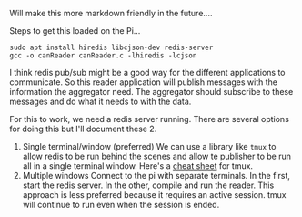 Will make this more markdown friendly in the future....


Steps to get this loaded on the Pi... 

```shell
sudo apt install hiredis libcjson-dev redis-server
gcc -o canReader canReader.c -lhiredis -lcjson
```

I think redis pub/sub might be a good way for the different applications to communicate. So this reader application
will publish messages with the information the aggregator need. The aggregator should subscribe to these messages and
do what it needs to with the data.

For this to work, we need a redis server running. There are several options for doing this but I'll document these 2.

1. Single terminal/window (preferred)
We can use a library like `tmux` to allow redis to be run behind the scenes and allow te publisher to be run all in a 
single terminal window. Here's a [cheat sheet](https://tmuxcheatsheet.com/) for tmux.
2. Multiple windows
Connect to the pi with separate terminals. In the first, start the redis server. In the other, compile and run the reader. This approach
is less preferred because it requires an active session. tmux will continue to run even when the session is ended. 